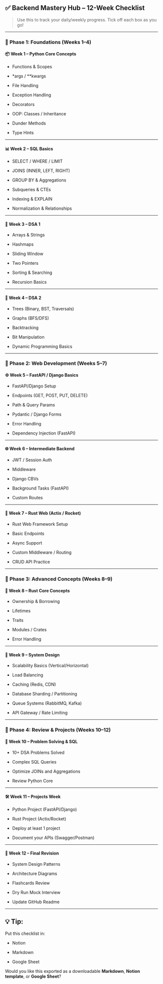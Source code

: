 ✅ Backend Mastery Hub – 12-Week Checklist
-----------------------------------------

> Use this to track your daily/weekly progress. Tick off each box as you go!

* * *

### 🔹 **Phase 1: Foundations (Weeks 1–4)**

#### 📦 Week 1 – Python Core Concepts

*  Functions & Scopes
    
*  *args / **kwargs
    
*  File Handling
    
*  Exception Handling
    
*  Decorators
    
*  OOP: Classes / Inheritance
    
*  Dunder Methods
    
*  Type Hints
    

* * *

#### 📊 Week 2 – SQL Basics

*  SELECT / WHERE / LIMIT
    
*  JOINS (INNER, LEFT, RIGHT)
    
*  GROUP BY & Aggregations
    
*  Subqueries & CTEs
    
*  Indexing & EXPLAIN
    
*  Normalization & Relationships
    

* * *

#### 📐 Week 3 – DSA 1

*  Arrays & Strings
    
*  Hashmaps
    
*  Sliding Window
    
*  Two Pointers
    
*  Sorting & Searching
    
*  Recursion Basics
    

* * *

#### 🌳 Week 4 – DSA 2

*  Trees (Binary, BST, Traversals)
    
*  Graphs (BFS/DFS)
    
*  Backtracking
    
*  Bit Manipulation
    
*  Dynamic Programming Basics
    

* * *

### 🔸 **Phase 2: Web Development (Weeks 5–7)**

#### ⚙️ Week 5 – FastAPI / Django Basics

*  FastAPI/Django Setup
    
*  Endpoints (GET, POST, PUT, DELETE)
    
*  Path & Query Params
    
*  Pydantic / Django Forms
    
*  Error Handling
    
*  Dependency Injection (FastAPI)
    

* * *

#### 🌐 Week 6 – Intermediate Backend

*  JWT / Session Auth
    
*  Middleware
    
*  Django CBVs
    
*  Background Tasks (FastAPI)
    
*  Custom Routes
    

* * *

#### 🚀 Week 7 – Rust Web (Actix / Rocket)

*  Rust Web Framework Setup
    
*  Basic Endpoints
    
*  Async Support
    
*  Custom Middleware / Routing
    
*  CRUD API Practice
    

* * *

### 🔺 **Phase 3: Advanced Concepts (Weeks 8–9)**

#### 🦀 Week 8 – Rust Core Concepts

*  Ownership & Borrowing
    
*  Lifetimes
    
*  Traits
    
*  Modules / Crates
    
*  Error Handling
    

* * *

#### 🧱 Week 9 – System Design

*  Scalability Basics (Vertical/Horizontal)
    
*  Load Balancing
    
*  Caching (Redis, CDN)
    
*  Database Sharding / Partitioning
    
*  Queue Systems (RabbitMQ, Kafka)
    
*  API Gateway / Rate Limiting
    

* * *

### 🔁 **Phase 4: Review & Projects (Weeks 10–12)**

#### 🔁 Week 10 – Problem Solving & SQL

*  10+ DSA Problems Solved
    
*  Complex SQL Queries
    
*  Optimize JOINs and Aggregations
    
*  Review Python Core
    

* * *

#### 🛠️ Week 11 – Projects Week

*  Python Project (FastAPI/Django)
    
*  Rust Project (Actix/Rocket)
    
*  Deploy at least 1 project
    
*  Document your APIs (Swagger/Postman)
    

* * *

#### 🧠 Week 12 – Final Revision

*  System Design Patterns
    
*  Architecture Diagrams
    
*  Flashcards Review
    
*  Dry Run Mock Interview
    
*  Update GitHub Readme
    

* * *

💡 Tip:
-------

Put this checklist in:

* Notion
    
* Markdown
    
* Google Sheet
    

Would you like this exported as a downloadable **Markdown**, **Notion template**, or **Google Sheet**?